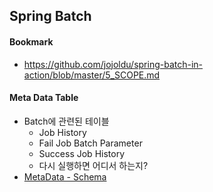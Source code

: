 ## Spring Batch

#### Bookmark
- <https://github.com/jojoldu/spring-batch-in-action/blob/master/5_SCOPE.md>

#### Meta Data Table
- Batch에 관련된 테이블
    - Job History
    - Fail Job Batch Parameter
    - Success Job History
    - 다시 실행하면 어디서 하는지?
- [MetaData - Schema](https://docs.spring.io/spring-batch/docs/3.0.x/reference/html/metaDataSchema.html)